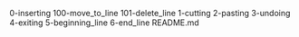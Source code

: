 0-inserting
100-move_to_line
101-delete_line
1-cutting
2-pasting
3-undoing
4-exiting
5-beginning_line
6-end_line
README.md
